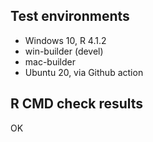 ## Test environments

* Windows 10, R 4.1.2
* win-builder (devel)
* mac-builder
* Ubuntu 20, via Github action


## R CMD check results

OK
